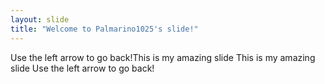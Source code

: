 ```yaml
---
layout: slide
title: "Welcome to Palmarino1025's slide!"
---
```

Use the left arrow to go back!This is my amazing slide
This is my amazing slide
Use the left arrow to go back!
